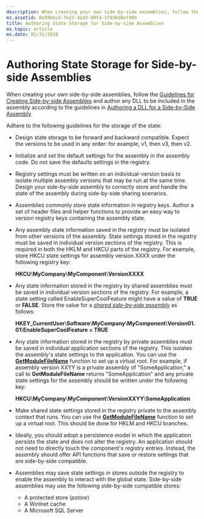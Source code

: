 ```yaml
---
description: When creating your own side-by-side assemblies, follow the Guidelines for Creating Side-by-side Assemblies and author any DLL to be included in the assembly according to the guidelines in Authoring a DLL for a Side-by-Side Assembly.
ms.assetid: 0e98bbcd-7e23-4a33-b0fa-1f936d0ef96b
title: Authoring State Storage for Side-by-side Assemblies
ms.topic: article
ms.date: 05/31/2018
---
```


# Authoring State Storage for Side-by-side Assemblies

When creating your own side-by-side assemblies, follow the [Guidelines for Creating Side-by-side Assemblies](guidelines-for-creating-side-by-side-assemblies.md) and author any DLL to be included in the assembly according to the guidelines in [Authoring a DLL for a Side-by-Side Assembly](authoring-a-dll-for-a-side-by-side-assembly.md).

Adhere to the following guidelines for the storage of the state:

-   Design state storage to be forward and backward compatible. Expect the versions to be used in any order: for example, v1, then v3, then v2.
-   Initialize and set the default settings for the assembly in the assembly code. Do not save the defaults settings in the registry.
-   Registry settings must be written on an individual-version basis to isolate multiple assembly versions that may be run at the same time. Design your side-by-side assembly to correctly store and handle the state of the assembly during side-by-side sharing scenarios.
-   Assemblies commonly store state information in registry keys. Author a set of header files and helper functions to provide an easy way to version registry keys containing the assembly state.
-   Any assembly state information saved in the registry must be isolated from other versions of the assembly. State settings stored in the registry must be saved in individual version sections of the registry. This is required in both the HKLM and HKCU parts of the registry. For example, store HKCU state settings for assembly version XXXX under the following registry key:

    **HKCU**\\**MyCompany**\\**MyComponent**\\**VersionXXXX**

-   Any state information stored in the registry by shared assemblies must be saved in individual version sections of the registry. For example, a state setting called EnableSuperCoolFeature might have a value of **TRUE** or **FALSE**. Store the value for a [*shared side-by-side assembly*](s-sbscs-gly.md) as follows:

    **HKEY\_CurrentUser**\\**Software**\\**MyCompany**\\**MyComponent**\\**Version01.01**\\**EnableSuperCoolFeature = TRUE**

-   Any state information stored in the registry by private assemblies must be saved in individual application sections of the registry. This isolates the assembly's state settings to the application. You can use the [**GetModuleFileName**](/windows/desktop/api/libloaderapi/nf-libloaderapi-getmodulefilenamea) function to set up a virtual root. For example, if assembly version XXYY is a private assembly of "SomeApplication," a call to **GetModuleFileName** returns "SomeApplication" and any private state settings for the assembly should be written under the following key:

    **HKCU**\\**MyCompany**\\**MyComponent**\\**VersionXXYY**\\**SomeApplication**

-   Make shared state settings stored in the registry private to the assembly context that runs. You can use the [**GetModuleFileName**](/windows/desktop/api/libloaderapi/nf-libloaderapi-getmodulefilenamea) function to set up a virtual root. This should be done for HKLM and HKCU branches.
-   Ideally, you should adopt a persistence model in which the application persists the state and does not alter the registry. An application should not need to directly touch the component's registry entries. Instead, the assembly should offer API functions that save or restore settings that are side-by-side compatible.
-   Assemblies may save state settings in stores outside the registry to enable the assembly to interact with the global state. Side-by-side assemblies may use the following side-by-side compatible stores:
    -   A protected store (*pstore*)
    -   A WinInet cache
    -   A Microsoft SQL Server

 

 
